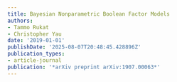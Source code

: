 ```yaml
---
title: Bayesian Nonparametric Boolean Factor Models
authors:
- Tammo Rukat
- Christopher Yau
date: '2019-01-01'
publishDate: '2025-08-07T20:48:45.428896Z'
publication_types:
- article-journal
publication: '*arXiv preprint arXiv:1907.00063*'
---
```


